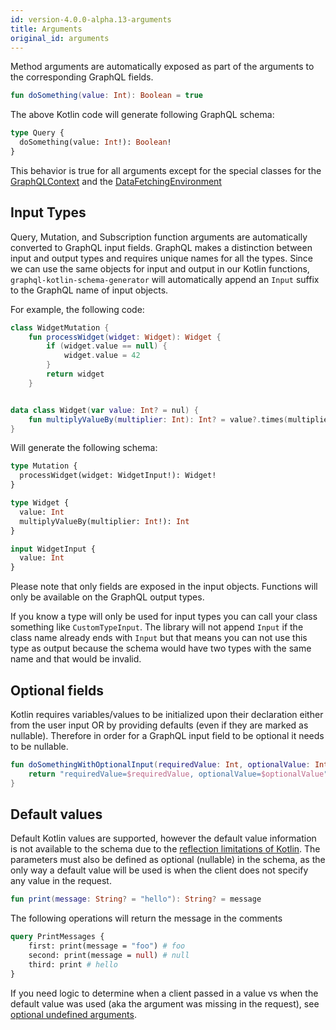 ```yaml
---
id: version-4.0.0-alpha.13-arguments
title: Arguments
original_id: arguments
---
```


Method arguments are automatically exposed as part of the arguments to the corresponding GraphQL fields.

```kotlin
fun doSomething(value: Int): Boolean = true
```

The above Kotlin code will generate following GraphQL schema:

```graphql
type Query {
  doSomething(value: Int!): Boolean!
}
```

This behavior is true for all arguments except for the special classes for the [GraphQLContext](../execution/contextual-data) and the [DataFetchingEnvironment](../execution/data-fetching-environment)

## Input Types

Query, Mutation, and Subscription function arguments are automatically converted to GraphQL input fields. GraphQL makes a
distinction between input and output types and requires unique names for all the types. Since we can use the same
objects for input and output in our Kotlin functions, `graphql-kotlin-schema-generator` will automatically append
an `Input` suffix to the GraphQL name of input objects.

For example, the following code:

```kotlin
class WidgetMutation {
    fun processWidget(widget: Widget): Widget {
        if (widget.value == null) {
            widget.value = 42
        }
        return widget
    }


data class Widget(var value: Int? = nul) {
    fun multiplyValueBy(multiplier: Int): Int? = value?.times(multiplier)
}
```

Will generate the following schema:

```graphql
type Mutation {
  processWidget(widget: WidgetInput!): Widget!
}

type Widget {
  value: Int
  multiplyValueBy(multiplier: Int!): Int
}

input WidgetInput {
  value: Int
}
```

Please note that only fields are exposed in the input objects. Functions will only be available on the GraphQL output types.

If you know a type will only be used for input types you can call your class something like `CustomTypeInput`. The library will not
append `Input` if the class name already ends with `Input` but that means you can not use this type as output because
the schema would have two types with the same name and that would be invalid.

## Optional fields

Kotlin requires variables/values to be initialized upon their declaration either from the user input OR by providing
defaults (even if they are marked as nullable). Therefore in order for a GraphQL input field to be optional it needs to be
nullable.

```kotlin
fun doSomethingWithOptionalInput(requiredValue: Int, optionalValue: Int?): String {
    return "requiredValue=$requiredValue, optionalValue=$optionalValue"
}
```

## Default values

Default Kotlin values are supported, however the default value information is not available to the schema due to the [reflection limitations of Kotlin](https://github.com/ExpediaGroup/graphql-kotlin/issues/53).
The parameters must also be defined as optional (nullable) in the schema, as the only way a default value will be used is when the client does not specify any value in the request.

```kotlin
fun print(message: String? = "hello"): String? = message
```

The following operations will return the message in the comments
```graphql
query PrintMessages {
    first: print(message = "foo") # foo
    second: print(message = null) # null
    third: print # hello
}
```

If you need logic to determine when a client passed in a value vs when the default value was used (aka the argument was missing in the request), see [optional undefined arguments](../execution/optional-undefined-arguments.md).
